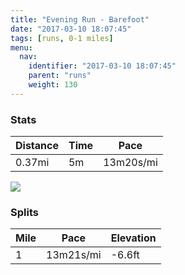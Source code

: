 ```yaml
---
title: "Evening Run - Barefoot"
date: "2017-03-10 18:07:45"
tags: [runs, 0-1 miles]
menu:
  nav:
    identifier: "2017-03-10 18:07:45"
    parent: "runs"
    weight: 130
---
```


### Stats

| Distance | Time | Pace |
|----------|------|------|
|0.37mi|5m|13m20s/mi|

<img src='https://maps.googleapis.com/maps/api/staticmap?maptype=roadmap&path=enc:yhjeIf_wLgBn@e@kGxCS}Bx@BtE&key=AIzaSyC1MId7bFpkLXNAaYhBSTb8jLyiSqzbDtM&size=800x800&markers=color:yellow|label:S|53.46973,-2.25284&markers=color:green|label:F|53.47028,-2.2529999999999997'>

### Splits

| Mile | Pace | Elevation |
|------|------|-----------|
|1|13m21s/mi|-6.6ft|
